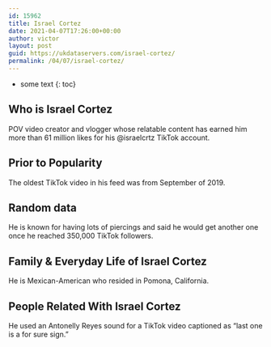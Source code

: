 ```yaml
---
id: 15962
title: Israel Cortez
date: 2021-04-07T17:26:00+00:00
author: victor
layout: post
guid: https://ukdataservers.com/israel-cortez/
permalink: /04/07/israel-cortez/
---
```


* some text
{: toc}


## Who is Israel Cortez



POV video creator and vlogger whose relatable content has earned him more than 61 million likes for his @israelcrtz TikTok account.

                
                
                
## Prior to Popularity



The oldest TikTok video in his feed was from September of 2019.

                
                
                
## Random data



He is known for having lots of piercings and said he would get another one once he reached 350,000 TikTok followers.

                
                
                
## Family & Everyday Life of Israel Cortez



He is Mexican-American who resided in Pomona, California.

                
                
                
## People Related With Israel Cortez



He used an Antonelly Reyes sound for a TikTok video captioned as &#8220;last one is a for sure sign.&#8221;

                
              
            
          
          
          
